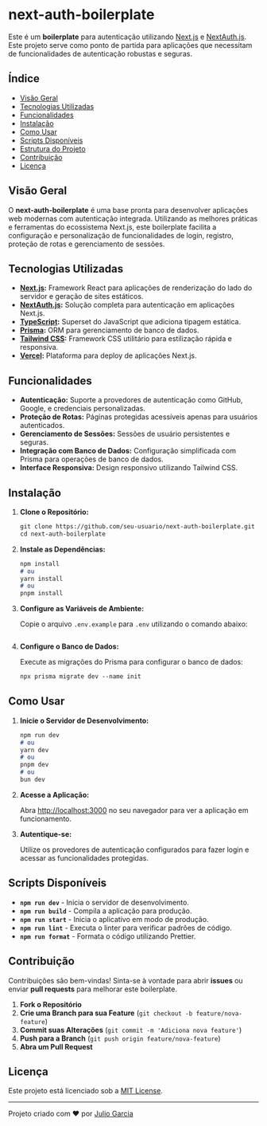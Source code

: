 # next-auth-boilerplate

Este é um **boilerplate** para autenticação utilizando [Next.js](https://nextjs.org/) e [NextAuth.js](https://next-auth.js.org/). Este projeto serve como ponto de partida para aplicações que necessitam de funcionalidades de autenticação robustas e seguras.

## Índice

- [Visão Geral](#visão-geral)
- [Tecnologias Utilizadas](#tecnologias-utilizadas)
- [Funcionalidades](#funcionalidades)
- [Instalação](#instalação)
- [Como Usar](#como-usar)
- [Scripts Disponíveis](#scripts-disponíveis)
- [Estrutura do Projeto](#estrutura-do-projeto)
- [Contribuição](#contribuição)
- [Licença](#licença)

## Visão Geral

O **next-auth-boilerplate** é uma base pronta para desenvolver aplicações web modernas com autenticação integrada. Utilizando as melhores práticas e ferramentas do ecossistema Next.js, este boilerplate facilita a configuração e personalização de funcionalidades de login, registro, proteção de rotas e gerenciamento de sessões.

## Tecnologias Utilizadas

- **[Next.js](https://nextjs.org/):** Framework React para aplicações de renderização do lado do servidor e geração de sites estáticos.
- **[NextAuth.js](https://next-auth.js.org/):** Solução completa para autenticação em aplicações Next.js.
- **[TypeScript](https://www.typescriptlang.org/):** Superset do JavaScript que adiciona tipagem estática.
- **[Prisma](https://www.prisma.io/):** ORM para gerenciamento de banco de dados.
- **[Tailwind CSS](https://tailwindcss.com/):** Framework CSS utilitário para estilização rápida e responsiva.
- **[Vercel](https://vercel.com/):** Plataforma para deploy de aplicações Next.js.

## Funcionalidades

- **Autenticação:** Suporte a provedores de autenticação como GitHub, Google, e credenciais personalizadas.
- **Proteção de Rotas:** Páginas protegidas acessíveis apenas para usuários autenticados.
- **Gerenciamento de Sessões:** Sessões de usuário persistentes e seguras.
- **Integração com Banco de Dados:** Configuração simplificada com Prisma para operações de banco de dados.
- **Interface Responsiva:** Design responsivo utilizando Tailwind CSS.

## Instalação

1. **Clone o Repositório:**

   ```bash:/README.md
   git clone https://github.com/seu-usuario/next-auth-boilerplate.git
   cd next-auth-boilerplate
   ```

2. **Instale as Dependências:**

   ```bash:/README.md
   npm install
   # ou
   yarn install
   # ou
   pnpm install
   ```

3. **Configure as Variáveis de Ambiente:**

   Copie o arquivo `.env.example` para `.env` utilizando o comando abaixo:

   ```cp .env.example .env

   ```

4. **Configure o Banco de Dados:**

   Execute as migrações do Prisma para configurar o banco de dados:

   ```bash:/README.md
   npx prisma migrate dev --name init
   ```

## Como Usar

1. **Inicie o Servidor de Desenvolvimento:**

   ```bash:/README.md
   npm run dev
   # ou
   yarn dev
   # ou
   pnpm dev
   # ou
   bun dev
   ```

2. **Acesse a Aplicação:**

   Abra [http://localhost:3000](http://localhost:3000) no seu navegador para ver a aplicação em funcionamento.

3. **Autentique-se:**

   Utilize os provedores de autenticação configurados para fazer login e acessar as funcionalidades protegidas.

## Scripts Disponíveis

- **`npm run dev`** - Inicia o servidor de desenvolvimento.
- **`npm run build`** - Compila a aplicação para produção.
- **`npm run start`** - Inicia o aplicativo em modo de produção.
- **`npm run lint`** - Executa o linter para verificar padrões de código.
- **`npm run format`** - Formata o código utilizando Prettier.

## Contribuição

Contribuições são bem-vindas! Sinta-se à vontade para abrir **issues** ou enviar **pull requests** para melhorar este boilerplate.

1. **Fork o Repositório**
2. **Crie uma Branch para sua Feature** (`git checkout -b feature/nova-feature`)
3. **Commit suas Alterações** (`git commit -m 'Adiciona nova feature'`)
4. **Push para a Branch** (`git push origin feature/nova-feature`)
5. **Abra um Pull Request**

## Licença

Este projeto está licenciado sob a [MIT License](./LICENSE).

---

Projeto criado com ❤️ por [Julio Garcia](https://github.com/jsgarcia-dev)
